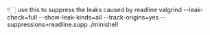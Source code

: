 👇🏻 use this to suppress the leaks caused by readline
valgrind --leak-check=full --show-leak-kinds=all --track-origins=yes --suppressions=readline.supp ./minishell

